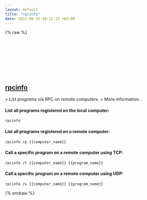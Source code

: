 ```yaml
---
layout: default
title: "rpcinfo"
date: 2021-06-25 18:12:13 +02:00
---
```

{% raw %}
<h2 id="rpcinfo">
  <a href="/en/windows/rpcinfo.html">rpcinfo</a> <a href="#rpcinfo"><svg class="icon">
    <use href="/assets/images/unicode_sprite.svg#link" />
  </svg></a>
</h2>
> List programs via RPC on remote computers.
> More information: <https://docs.microsoft.com/windows-server/administration/windows-commands/rpcinfo>.

#### List all programs registered on the local computer:
```shell
rpcinfo
```
#### List all programs registered on a remote computer:
```shell
rpcinfo /p {{computer_name}}
```
#### Call a specific program on a remote computer using TCP:
```shell
rpcinfo /t {{computer_name}} {{program_name}}
```
#### Call a specific program on a remote computer using UDP:
```shell
rpcinfo /u {{computer_name}} {{program_name}}
```
{% endraw %}